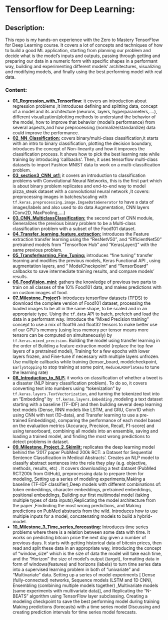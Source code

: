 # Tensorflow for Deep Learning:
## Description:
This repo is my hands-on experience with the Zero to Mastery TensorFlow for Deep Learning course.
It covers a lot of concepts and techniques of how to build a good ML application, starting from planning our problem and decide what is the model’s inputs and outputs, passing through getting and preparing our data in a numeric form with specific shapes in a performant way, building and experimenting different models’ architectures, visualizing and modifying models, and finally using the best performing model with real data.  

### Content:
- [**01_Regression_with_Tensorflow**](https://github.com/AYA-NASH/NN_with_TensorFlow/blob/main/01_Regression_with_Tensorflow.ipynb): it covers an introduction about regression problems ,It introduces defining and splitting data, concept of a model and its architecture (neurons, layers, hyperparameters,....), different visualization/plotting methods to understand the behavior of the model, how to improve that behavior (model’s performance) from several aspects,and  how preprocessing (normalize/standardize) data could improve the performance.
- [**02_NN_Classification:**](https://github.com/AYA-NASH/NN_with_TensorFlow/blob/main/02_NN_Classification.ipynb)  covers binary/multi-class classification,it starts with an intro to binary classification, plotting the decision boundary, introduces the concept of Non-linearity and how it improves the classification process.
It shows how to pick the best learning rate while training by introducing ‘callbacks’.
Then, it uses tensorflow multi-class datasets to import Fashion MNIST data to work on a multi-classification problem. 
- [**03_section3_CNN_pt1**:](https://github.com/AYA-NASH/NN_with_TensorFlow/blob/main/section3_CNN.ipynb) it covers an introduction to classification problems with Convolutional Neural Networks, this is the first part which is about  binary problem replicates and end-to-end way to model  pizza_steak dataset with a convolutional neural network ,It covers: preprocessing images in batches/scaling with `tf.keras.preprocessing.image.ImgaeDataGenerator` to have a data of images/labels and also used to do data Augmentation, CNN layers (Conv2D, MaxPooling,....)
- [**03_CNN_MulticlassClassification:**](https://github.com/AYA-NASH/NN_with_TensorFlow/blob/main/03_CNN_MulticlassClassification.ipynb) the second part of CNN module, Generalizes the previous binary problem to be a Multi-class classification problem with a subset of the Food101 dataset.
- **[04_Transfer_learning_feature_extraction:](https://github.com/AYA-NASH/NN_with_TensorFlow/blob/main/Transfer_learning_feature_extraction.ipynb)**  introduces the Feature extraction transfer learning using the “ResNetV50”, and “EfficientNet50” pretrained models from “Tensorflow Hub” and “KerasLayer()” with the same previous problem.
- [**05_Transferlearning_Fine_Tuning:**]() introduces “fine tuning” transfer learning and modifies the previous models, Keras Functional API , using augmentation layers,  and ” ModelCheckpoint” and “TensorBoard” callbacks  to save intermediate training results, and compare models’ results.
- [**06_FoodVision_mini:**](https://github.com/AYA-NASH/NN_with_TensorFlow/blob/main/6_FoodVision_mini.ipynb) gathers the knowledge of previous two parts to train on all classes of the 10% Food101 data, and makes predictions with on custom images of food.
- [**07_Milestone_Project1:**](https://github.com/AYA-NASH/NN_with_TensorFlow/blob/main/7_Milestone_Project1.ipynb) introduces tensorflow datasets (TFDS) to download the complete version of Food101 dataset, processing the loaded images to be all in the same shape, to be scaled and  in an appropriate type. Using the `tf.data` API to batch, prefetch and load the data in a performant way. Introduce the “Mixed Precision training” concept to use a mix of float16 and float32 tensors to make better use of our GPU's memory (using less memory per tensor means more tensors can be computed on simultaneously) by `tf.keras.mixed_precision`. Building the model using transfer learning in the order of Building a feature extraction model (replace the top few layers of a pretrained model), Training for a few epochs with lower layers frozen, and Fine-tune if necessary with multiple layers unfrozen. Use multiple callbacks while training (tensor_board, modelcheckpoint, `EarlyStopping` to stop training at some point, `ReduceLROnPlateau` to tune the learning rate)
- [**08_Introduction_to_NLP:**](https://github.com/AYA-NASH/NN_with_TensorFlow/blob/main/8_Introduction_to_NLP.ipynb)  it works on classification of whether a tweet is a disaster (NLP binary classification problem).
To do so, it covers converting text into numbers using “tokenization” by `tf.keras.layers.TextVectorization`, and turning the tokenized text into an “Embedding” by ` tf.keras.layers.Embedding` ,modeling a text dataset starting with a baseline (TF-IDF) and then building several deep learning text models (Dense, RNN models like LSTM, and GRU, Conv1D which using CNN with text (1D-data), and  Transfer learning to use a pre-trained Embeddings), comparing the performance of each model based on the evaluation metrics (Accuracy, Precision, Recall, F1-score) and using tensorboard, combining all models into an ensemble, saving and loading a trained model, and finding the most wrong predictions to detect problems in dataset.
- [**09_Milestone_Project_2_Skimlit:**](https://github.com/AYA-NASH/NN_with_TensorFlow/blob/main/9_Milestone_Project_2_Skimlit.ipynb)  replicates the deep learning model behind the ‘2017 paper PubMed 200k RCT: a Dataset for Sequential Sentence Classification in Medical Abstracts’. Creates an NLP model to classify abstract sentences into the role they play (e.g. objective, methods, results, etc) .
It covers downloading a text dataset (PubMed RCT200k from GitHub), preprocessing data to prepare them for modeling, Setting up a series of modeling experiments,Making a baseline (TF-IDF classifier),Deep models with different combinations of: token embeddings, character embeddings, pretrained embeddings, positional embeddings, Building our first multimodal model (taking multiple types of data inputs),Replicating the model architecture from the paper ,Findinding the most wrong predictions, and Making predictions on PubMed abstracts from the wild.
Introduces how to use multiple inputs for a model, concatenating models to build a hybrid-model.
- [**10_Milestone_3_Time_series_forecasting:**](https://github.com/AYA-NASH/NN_with_TensorFlow/blob/main/10_Milestone_3_Time_series_forecasting.ipynb) Introduces time series problems where there is a relation between some data with time.
It works on predicting bitcoin price the next day given a number of previous days.
It starts with getting historical data of bitcoin prices, then read and split these data in an appropriate way, introducing the concept of “window_size” which is the size of data the model will take each time, and the “Horizon” the size of model’s output (target), formatting data in form of windows(features) and horizons (labels) to turn time series data into a supervised learning problem in both of “univariate” and “Multivariate” data. 
Setting up a series of model experiments [ Dense (fully-connected) networks, Sequence models (LSTM and 1D CNN), Ensembling (combining multiple models together) ,Multivariate models (same experiments with multivariate data)], and Replicating the “N-BEATS” algorithm using TensorFlow layer subclassing.
Creating a modeling checkpoint to save the best performing model during training
Making predictions (forecasts) with a time series model
Discussing and creating prediction intervals for time series model forecasts.
